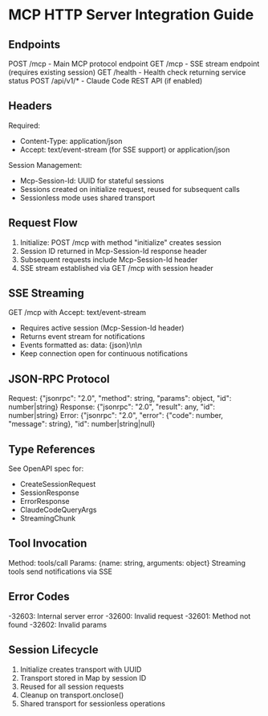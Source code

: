 # MCP HTTP Server Integration Guide

## Endpoints

POST /mcp - Main MCP protocol endpoint
GET /mcp - SSE stream endpoint (requires existing session)
GET /health - Health check returning service status
POST /api/v1/* - Claude Code REST API (if enabled)

## Headers

Required:
- Content-Type: application/json
- Accept: text/event-stream (for SSE support) or application/json

Session Management:
- Mcp-Session-Id: UUID for stateful sessions
- Sessions created on initialize request, reused for subsequent calls
- Sessionless mode uses shared transport

## Request Flow

1. Initialize: POST /mcp with method "initialize" creates session
2. Session ID returned in Mcp-Session-Id response header
3. Subsequent requests include Mcp-Session-Id header
4. SSE stream established via GET /mcp with session header

## SSE Streaming

GET /mcp with Accept: text/event-stream
- Requires active session (Mcp-Session-Id header)
- Returns event stream for notifications
- Events formatted as: data: {json}\n\n
- Keep connection open for continuous notifications

## JSON-RPC Protocol

Request: {"jsonrpc": "2.0", "method": string, "params": object, "id": number|string}
Response: {"jsonrpc": "2.0", "result": any, "id": number|string}
Error: {"jsonrpc": "2.0", "error": {"code": number, "message": string}, "id": number|string|null}

## Type References

See OpenAPI spec for:
- CreateSessionRequest
- SessionResponse
- ErrorResponse
- ClaudeCodeQueryArgs
- StreamingChunk

## Tool Invocation

Method: tools/call
Params: {name: string, arguments: object}
Streaming tools send notifications via SSE

## Error Codes

-32603: Internal server error
-32600: Invalid request
-32601: Method not found
-32602: Invalid params

## Session Lifecycle

1. Initialize creates transport with UUID
2. Transport stored in Map by session ID
3. Reused for all session requests
4. Cleanup on transport.onclose()
5. Shared transport for sessionless operations